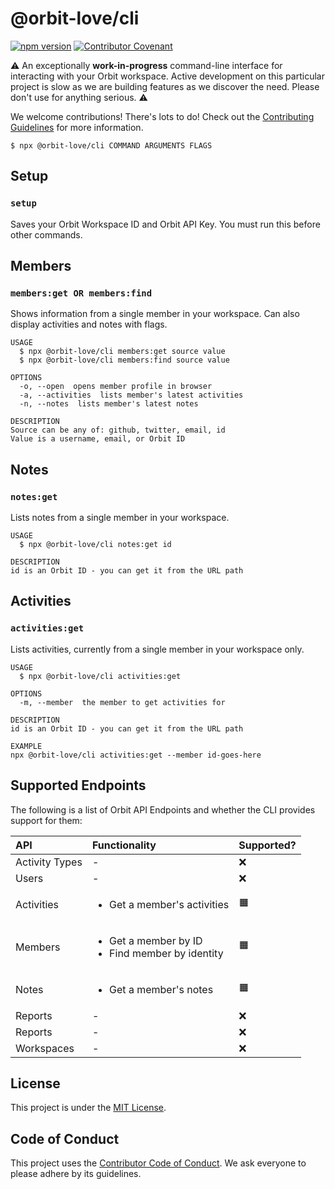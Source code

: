 @orbit-love/cli
===============

[![npm version](https://badge.fury.io/js/%40orbit-love%2Fcli.svg)](https://badge.fury.io/js/%40orbit-love%2Fcli)
[![Contributor Covenant](https://img.shields.io/badge/Contributor%20Covenant-2.0-4baaaa.svg)](.github/CODE_OF_CONDUCT.md)

⚠️ An exceptionally **work-in-progress** command-line interface for interacting with your Orbit workspace. Active development on this particular project is slow as we are building features as we discover the need. Please don't use for anything serious. ⚠️

We welcome contributions! There's lots to do! Check out the [Contributing Guidelines](.github/CONTRIBUTING.md) for more information.

```sh-session
$ npx @orbit-love/cli COMMAND ARGUMENTS FLAGS
```

## Setup

### `setup`

Saves your Orbit Workspace ID and Orbit API Key. You must run this before other commands.

## Members

### `members:get OR members:find`

Shows information from a single member in your workspace. Can also display activities and notes with flags.

```
USAGE
  $ npx @orbit-love/cli members:get source value
  $ npx @orbit-love/cli members:find source value

OPTIONS
  -o, --open  opens member profile in browser
  -a, --activities  lists member's latest activities
  -n, --notes  lists member's latest notes

DESCRIPTION
Source can be any of: github, twitter, email, id
Value is a username, email, or Orbit ID
```

## Notes

### `notes:get`

Lists notes from a single member in your workspace.

```
USAGE
  $ npx @orbit-love/cli notes:get id

DESCRIPTION
id is an Orbit ID - you can get it from the URL path
```

## Activities

### `activities:get`

Lists activities, currently from a single member in your workspace only.

```
USAGE
  $ npx @orbit-love/cli activities:get

OPTIONS
  -m, --member  the member to get activities for

DESCRIPTION
id is an Orbit ID - you can get it from the URL path

EXAMPLE
npx @orbit-love/cli activities:get --member id-goes-here
```

## Supported Endpoints

The following is a list of Orbit API Endpoints and whether the CLI provides support for them:

| API   | Functionality |  Supported?
|:----------|:---------|:-------------|
| Activity Types | - |❌|
| Users | - |❌|
| Activities | <ul><li>Get a member's activities</li></ul> |🟧|
| Members | <ul><li>Get a member by ID</li><li>Find member by identity</li></ul> |🟧|
| Notes | <ul><li>Get a member's notes</li></ul> |🟧|
| Reports | - |❌|
| Reports | - |❌|
| Workspaces | - |❌|

## License

This project is under the [MIT License](./LICENSE).

## Code of Conduct

This project uses the [Contributor Code of Conduct](.github/CODE_OF_CONDUCT.md). We ask everyone to please adhere by its guidelines.
